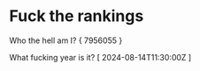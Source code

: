 # Fuck the rankings

Who the hell am I?
{ 7956055 }

What fucking year is it?
[ 2024-08-14T11:30:00Z ]

